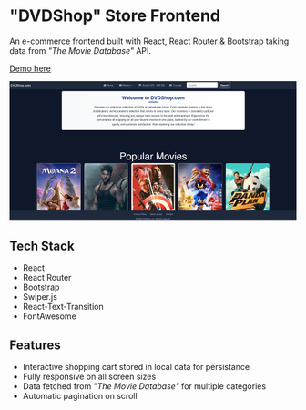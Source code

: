 # "DVDShop" Store Frontend

An e-commerce frontend built with React, React Router & Bootstrap taking data from _"The Movie Database"_ API.

[Demo here](https://jackscottow.netlify.app/)

![Screenshot](dvdshop.png)

## Tech Stack

- React
- React Router
- Bootstrap
- Swiper.js
- React-Text-Transition
- FontAwesome

## Features

- Interactive shopping cart stored in local data for persistance
- Fully responsive on all screen sizes
- Data fetched from _"The Movie Database"_ for multiple categories
- Automatic pagination on scroll
